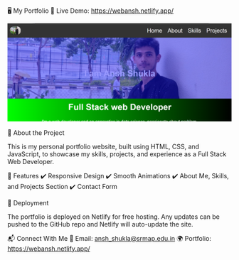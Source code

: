 🖥️ My Portfolio
🚀 Live Demo: https://webansh.netlify.app/


![pic](image.png)

📌 About the Project


This is my personal portfolio website, built using HTML, CSS, and JavaScript, to showcase my skills, projects, and experience as a Full Stack Web Developer.

🎨 Features
✔️ Responsive Design
✔️ Smooth Animations
✔️ About Me, Skills, and Projects Section
✔️ Contact Form

🚀 Deployment



The portfolio is deployed on Netlify for free hosting. Any updates can be pushed to the GitHub repo and Netlify will auto-update the site.



📬 Connect With Me
📧 Email: ansh_shukla@srmap.edu.in
🌍 Portfolio: https://webansh.netlify.app/

